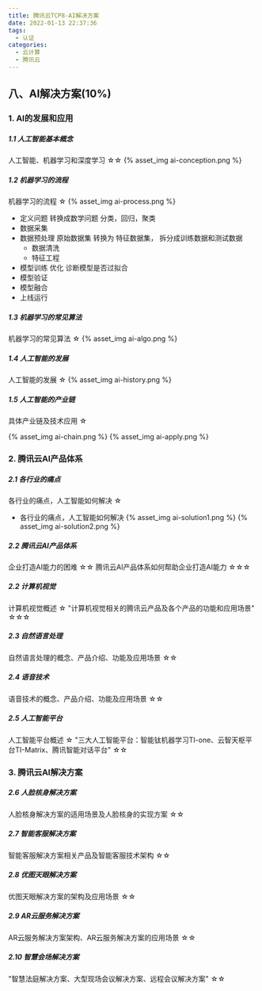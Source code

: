```yaml
---
title: 腾讯云TCP8-AI解决方案
date: 2022-01-13 22:37:36
tags: 
  - 认证
categories:
  - 云计算
  - 腾讯云
---
```


<p></p>
<!-- more -->


## 八、AI解决方案(10%)
### 1. AI的发展和应用
##### 1.1 人工智能基本概念	
人工智能、机器学习和深度学习	☆☆
{% asset_img ai-conception.png %}

##### 1.2 机器学习的流程	
机器学习的流程	☆
{% asset_img ai-process.png %}
+ 定义问题
  转换成数学问题
  分类，回归，聚类
+ 数据采集
+ 数据预处理
  原始数据集 转换为 特征数据集，
  拆分成训练数据和测试数据
  + 数据清洗
  + 特征工程
+ 模型训练 优化
  诊断模型是否过拟合
+ 模型验证
+ 模型融合
+ 上线运行

##### 1.3 机器学习的常见算法	
机器学习的常见算法	☆
{% asset_img ai-algo.png %}

##### 1.4 人工智能的发展	
人工智能的发展	☆
{% asset_img ai-history.png %}

##### 1.5 人工智能的产业链	
具体产业链及技术应用	☆

{% asset_img ai-chain.png %}
{% asset_img ai-apply.png %}

### 2. 腾讯云AI产品体系	
##### 2.1 各行业的痛点	
各行业的痛点，人工智能如何解决	☆

+ 各行业的痛点，人工智能如何解决
{% asset_img ai-solution1.png %}
{% asset_img ai-solution2.png %}

##### 2.2 腾讯云AI产品体系	
企业打造AI能力的困难	☆☆
腾讯云AI产品体系如何帮助企业打造AI能力	☆☆☆

##### 2.2 计算机视觉	
计算机视觉概述	☆
"计算机视觉相关的腾讯云产品及各个产品的功能和应用场景"	☆☆☆

##### 2.3 自然语言处理	
自然语言处理的概念、产品介绍、功能及应用场景	☆☆

##### 2.4 语音技术	
语音技术的概念、产品介绍、功能及应用场景	☆☆

##### 2.5 人工智能平台	
人工智能平台概述	☆
"三大人工智能平台：智能钛机器学习TI-one、云智天枢平台TI-Matrix、腾讯智能对话平台"	☆☆


### 3. 腾讯云AI解决方案	
##### 2.6 人脸核身解决方案	
人脸核身解决方案的适用场景及人脸核身的实现方案	☆☆

##### 2.7 智能客服解决方案	
智能客服解决方案相关产品及智能客服技术架构	☆☆

##### 2.8 优图天眼解决方案	
优图天眼解决方案的架构及应用场景	☆☆

##### 2.9 AR云服务解决方案	
AR云服务解决方案架构、AR云服务解决方案的应用场景	☆☆

##### 2.10 智慧会场解决方案	
"智慧法庭解决方案、大型现场会议解决方案、远程会议解决方案"	☆☆







